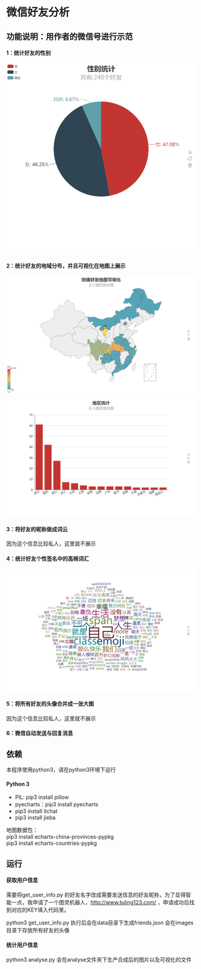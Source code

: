 
# 微信好友分析

## 功能说明：用作者的微信号进行示范
#### 1：统计好友的性别
![python](https://github.com/wanglirui/Wechat/blob/master/wechat_friends-master/source/%E4%B8%8B%E8%BD%BD%20(4).png)
#### 2：统计好友的地域分布，并且可视化在地图上展示
![python](https://github.com/wanglirui/Wechat/blob/master/wechat_friends-master/source/%E4%B8%8B%E8%BD%BD.png)

![python](https://github.com/wanglirui/Wechat/blob/master/wechat_friends-master/source/%E4%B8%8B%E8%BD%BD%20(1).png)
#### 3：将好友的昵称做成词云
因为这个信息比较私人，这里就不展示
#### 4：统计好友个性签名中的高频词汇
![python](https://github.com/wanglirui/Wechat/blob/master/wechat_friends-master/source/%E4%B8%8B%E8%BD%BD%20(3).png)
#### 5：将所有好友的头像合并成一张大图
因为这个信息比较私人，这里就不展示
#### 6：微信自动发送与回复消息


## 依赖
本程序使用python3，请在python3环境下运行
#### Python 3
- PIL: pip3 install pillow
- pyecharts：pip3 install pyecharts
- pip3 install itchat
- pip3 install jieba

地图数据包：  
pip3 install echarts-china-provinces-pypkg  
pip3 install echarts-countries-pypkg

## 运行
#### 获取用户信息
需要将get_user_info.py 的好友名字改成需要发送信息的好友昵称，为了显得智能一点，我申请了一个图灵机器人，http://www.tuling123.com/ ，申请成功后找到对应的KEY填入代码里。
  
python3 get_user_info.py
执行后会在data目录下生成friends.json
会在images目录下存放所有好友的头像
#### 统计用户信息
python3 analyse.py
会在analyse文件夹下生产合成后的图片以及可视化的文件
